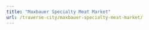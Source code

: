 ```yaml
---
title: "Maxbauer Specialty Meat Market"
url: /traverse-city/maxbauer-specialty-meat-market/
---
```

